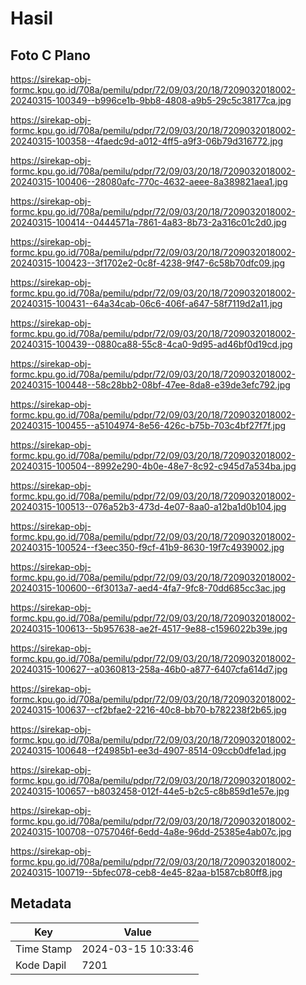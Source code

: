 # Hasil

## Foto C Plano

https://sirekap-obj-formc.kpu.go.id/708a/pemilu/pdpr/72/09/03/20/18/7209032018002-20240315-100349--b996ce1b-9bb8-4808-a9b5-29c5c38177ca.jpg

https://sirekap-obj-formc.kpu.go.id/708a/pemilu/pdpr/72/09/03/20/18/7209032018002-20240315-100358--4faedc9d-a012-4ff5-a9f3-06b79d316772.jpg

https://sirekap-obj-formc.kpu.go.id/708a/pemilu/pdpr/72/09/03/20/18/7209032018002-20240315-100406--28080afc-770c-4632-aeee-8a389821aea1.jpg

https://sirekap-obj-formc.kpu.go.id/708a/pemilu/pdpr/72/09/03/20/18/7209032018002-20240315-100414--0444571a-7861-4a83-8b73-2a316c01c2d0.jpg

https://sirekap-obj-formc.kpu.go.id/708a/pemilu/pdpr/72/09/03/20/18/7209032018002-20240315-100423--3f1702e2-0c8f-4238-9f47-6c58b70dfc09.jpg

https://sirekap-obj-formc.kpu.go.id/708a/pemilu/pdpr/72/09/03/20/18/7209032018002-20240315-100431--64a34cab-06c6-406f-a647-58f7119d2a11.jpg

https://sirekap-obj-formc.kpu.go.id/708a/pemilu/pdpr/72/09/03/20/18/7209032018002-20240315-100439--0880ca88-55c8-4ca0-9d95-ad46bf0d19cd.jpg

https://sirekap-obj-formc.kpu.go.id/708a/pemilu/pdpr/72/09/03/20/18/7209032018002-20240315-100448--58c28bb2-08bf-47ee-8da8-e39de3efc792.jpg

https://sirekap-obj-formc.kpu.go.id/708a/pemilu/pdpr/72/09/03/20/18/7209032018002-20240315-100455--a5104974-8e56-426c-b75b-703c4bf27f7f.jpg

https://sirekap-obj-formc.kpu.go.id/708a/pemilu/pdpr/72/09/03/20/18/7209032018002-20240315-100504--8992e290-4b0e-48e7-8c92-c945d7a534ba.jpg

https://sirekap-obj-formc.kpu.go.id/708a/pemilu/pdpr/72/09/03/20/18/7209032018002-20240315-100513--076a52b3-473d-4e07-8aa0-a12ba1d0b104.jpg

https://sirekap-obj-formc.kpu.go.id/708a/pemilu/pdpr/72/09/03/20/18/7209032018002-20240315-100524--f3eec350-f9cf-41b9-8630-19f7c4939002.jpg

https://sirekap-obj-formc.kpu.go.id/708a/pemilu/pdpr/72/09/03/20/18/7209032018002-20240315-100600--6f3013a7-aed4-4fa7-9fc8-70dd685cc3ac.jpg

https://sirekap-obj-formc.kpu.go.id/708a/pemilu/pdpr/72/09/03/20/18/7209032018002-20240315-100613--5b957638-ae2f-4517-9e88-c1596022b39e.jpg

https://sirekap-obj-formc.kpu.go.id/708a/pemilu/pdpr/72/09/03/20/18/7209032018002-20240315-100627--a0360813-258a-46b0-a877-6407cfa614d7.jpg

https://sirekap-obj-formc.kpu.go.id/708a/pemilu/pdpr/72/09/03/20/18/7209032018002-20240315-100637--cf2bfae2-2216-40c8-bb70-b782238f2b65.jpg

https://sirekap-obj-formc.kpu.go.id/708a/pemilu/pdpr/72/09/03/20/18/7209032018002-20240315-100648--f24985b1-ee3d-4907-8514-09ccb0dfe1ad.jpg

https://sirekap-obj-formc.kpu.go.id/708a/pemilu/pdpr/72/09/03/20/18/7209032018002-20240315-100657--b8032458-012f-44e5-b2c5-c8b859d1e57e.jpg

https://sirekap-obj-formc.kpu.go.id/708a/pemilu/pdpr/72/09/03/20/18/7209032018002-20240315-100708--0757046f-6edd-4a8e-96dd-25385e4ab07c.jpg

https://sirekap-obj-formc.kpu.go.id/708a/pemilu/pdpr/72/09/03/20/18/7209032018002-20240315-100719--5bfec078-ceb8-4e45-82aa-b1587cb80ff8.jpg


## Metadata

| Key        | Value               |
| ---------- | ------------------- |
| Time Stamp | 2024-03-15 10:33:46 |
| Kode Dapil | 7201                |



